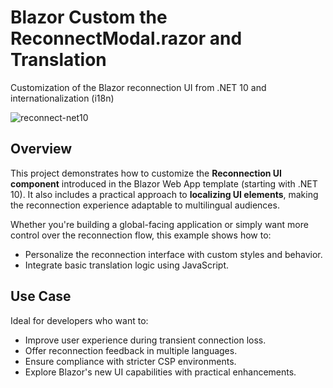 # Blazor Custom the ReconnectModal.razor and Translation

Customization of the Blazor reconnection UI from .NET 10 and internationalization (i18n)

![reconnect-net10](https://github.com/user-attachments/assets/d7d5c77f-3879-4434-8922-c35d4fe86363)

## Overview

This project demonstrates how to customize the **Reconnection UI component** introduced in the Blazor Web App template (starting with .NET 10). It also includes a practical approach to **localizing UI elements**, making the reconnection experience adaptable to multilingual audiences.

Whether you're building a global-facing application or simply want more control over the reconnection flow, this example shows how to:

- Personalize the reconnection interface with custom styles and behavior.
- Integrate basic translation logic using JavaScript.

## Use Case

Ideal for developers who want to:

- Improve user experience during transient connection loss.
- Offer reconnection feedback in multiple languages.
- Ensure compliance with stricter CSP environments.
- Explore Blazor's new UI capabilities with practical enhancements.

